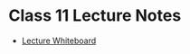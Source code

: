 # Class 11 Lecture Notes

* [Lecture Whiteboard](https://projects.invisionapp.com/freehand/document/ZQiCsq2Y3)

